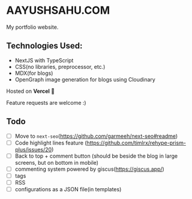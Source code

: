 # AAYUSHSAHU.COM

My portfolio website.

## Technologies Used:

- NextJS with TypeScript
- CSS(no libraries, preprocessor, etc.)
- MDX(for blogs)
- OpenGraph image generation for blogs using Cloudinary

Hosted on **Vercel** 💪

Feature requests are welcome :)

## Todo

- [ ] Move to `next-seo`(https://github.com/garmeeh/next-seo#readme)
- [ ] Code highlight lines feature (https://github.com/timlrx/rehype-prism-plus/issues/20)
- [ ] Back to top + comment button (should be beside the blog in large screens, but on bottom in mobile)
- [ ] commenting system powered by giscus(https://giscus.app/)
- [ ] tags
- [ ] RSS
- [ ] configurations as a JSON file(in templates)
